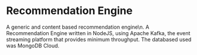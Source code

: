 # Recommendation Engine
A generic and content based recommendation engine\n.
A Recommendation Engine written in NodeJS, using Apache Kafka, the event streaming platform that provides minimum throughput. The databased used was MongoDB Cloud.
